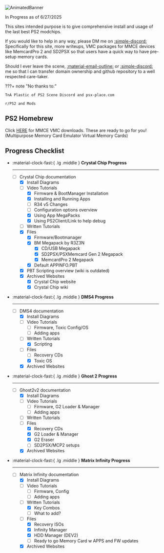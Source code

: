 ![AnimatedBanner](https://ps2modchiptutorials.com/assets/homebanner4.png)

In Progress as of 6/27/2025

This sites intended purpose is to give comprehensive install and usage of the last best PS2 modchips.

If you would like to help in any way, please DM me on [:simple-discord:](https://discord.com/users/.r3z3n)
Specifically for this site, more writeups, VMC packages for MMCE devices like MemcardPro 2 and SD2PSX
so that users have a quick way to have pre-setup memory cards. 


Should I ever leave the scene, [:material-email-outline:](mailto:info@ps2modchiptutorials.com) or [:simple-discord:](https://discord.com/users/.r3z3n) me so that I can transfer domain ownership and github repository
to a well respected care-taker.


???+ note "No thanks to:"

    TnA Plastic of PS2 Scene Discord and psx-place.com

    r/PS2 and Mods


## PS2 Homebrew
Click [HERE](homebrew/index.md) for MMCE VMC downloads. These are ready to go for you! (Multipurpose Memory Card Emulator Virtual Memory Cards)


## Progress Checklist

<div class="grid cards" markdown>

-   :material-clock-fast:{ .lg .middle } __Crystal Chip Progress__

    ---

    - [ ] Crystal Chip documentation
        * [x] Install Diagrams
        * [ ] Video Tutorials
            * [x] Firmware & BootManager Installation
            * [x] Installing and Running Apps
            * [ ] R34 v5 Changes
            * [ ] Configuration options overview
            * [x] Using App MegaPacks
            * [x] Using PS2Client/Link to help debug
        * [ ] Written Tutorials
        * [x] Files
            * [x] Firmware/Bootmanager
            * [x] BM Megapack by R3Z3N
                * [x] CD/USB Megapack
                * [x] SD2PSX/PSXMemcard Gen 2 Megapack
                * [x] MemcardPro 2 Megapack
            * [x] Default APPINFO.PBT
        * [x] PBT Scripting overview (wiki is outdated)
        * [x] Archived Websites
            * [x] Crystal Chip website
            * [x] Crystal Chip wiki

-   :material-clock-fast:{ .lg .middle } __DMS4 Progress__

    ---

    - [ ] DMS4 documentation
        * [x] Install Diagrams
        * [ ] Video Tutorials
            * [ ] Firmware, Toxic Config/OS
            * [ ] Adding apps
        * [ ] Written Tutorials
            * [x] Scripting
        * [ ] Files
            * [ ] Recovery CDs
            * [x] Toxic OS
        * [x] Archived Websites

</div>

<div class="grid cards" markdown>

-   :material-clock-fast:{ .lg .middle } __Ghost 2 Progress__

    ---

    - [ ] Ghost2v2 documentation
        * [x] Install Diagrams
        * [ ] Video Tutorials
            * [ ] Firmware, G2 Loader & Manager
            * [ ] Adding apps
        * [ ] Written Tutorials
        * [ ] Files
            * [x] Recovery CDs
            * [x] G2 Loader & Manager
            * [x] G2 Eraser
            * [ ] SD2PSX/MCP2 setups
        * [x] Archived Websites

-   :material-clock-fast:{ .lg .middle } __Matrix Infinity Progress__

    ---

    - [ ] Matrix Infinity documentation
        * [x] Install Diagrams
        * [ ] Video Tutorials
            * [ ] Firmware, Config
            * [ ] Adding apps
        * [ ] Written Tutorials
            * [x] Key Combos
            * [ ] What to add?
        * [ ] Files
            * [x] Recovery ISOs
            * [x] Infinity Manager
            * [x] HDD Manager (DEV2)
            * [ ] Ready to go Memory Card w APPS and FW updates
        * [x] Archived Websites

</div>